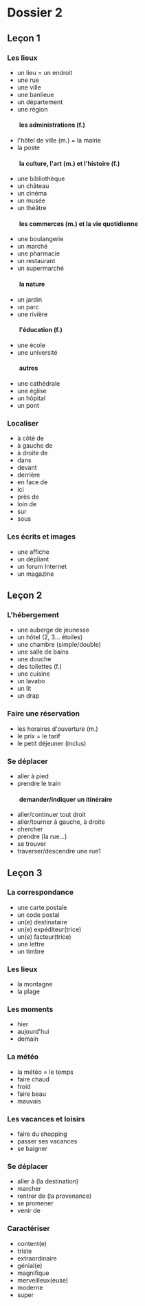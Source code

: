 # Dossier 2

## Leçon 1

### Les lieux

- un lieu = un endroit
- une rue
- une ville
- une banlieue
- un département
- une région

#### &emsp;&emsp;les administrations (f.)

- l'hôtel de ville (m.) = la mairie
- la poste

#### &emsp;&emsp;la culture, l'art (m.) et l'histoire (f.)

- une bibliothèque
- un château
- un cinéma
- un musée
- un théâtre

#### &emsp;&emsp;les commerces (m.) et la vie quotidienne

- une boulangerie
- un marché
- une pharmacie
- un restaurant
- un supermarché

#### &emsp;&emsp;la nature

- un jardin
- un parc
- une rivière

#### &emsp;&emsp;l'éducation (f.)

- une école
- une université

#### &emsp;&emsp;autres

- une cathédrale
- une église
- un hôpital
- un pont

### Localiser

- à côté de
- à gauche de
- à droite de
- dans
- devant
- derrière
- en face de
- ici
- près de
- loin de
- sur
- sous

### Les écrits et images

- une affiche
- un dépliant
- un forum Internet
- un magazine

## Leçon 2

### L'hébergement

- une auberge de jeunesse
- un hôtel (2, 3... étoiles)
- une chambre (simple/double)
- une salle de bains
- une douche
- des toilettes (f.)
- une cuisine
- un lavabo
- un lit
- un drap

### Faire une réservation

- les horaires d'ouverture (m.)
- le prix = le tarif
- le petit déjeuner (inclus)

### Se déplacer

- aller à pied
- prendre le train

#### &emsp;&emsp;demander/indiquer un itinéraire

- aller/continuer tout droit
- aller/tourner à gauche, à droite
- chercher
- prendre (la rue...)
- se trouver
- traverser/descendre une rue1

## Leçon 3

### La correspondance

- une carte postale
- un code postal
- un(e) destinataire
- un(e) expéditeur(trice)
- un(e) facteur(trice)
- une lettre
- un timbre

### Les lieux

- la montagne
- la plage

### Les moments

- hier
- aujourd'hui
- demain

### La météo

- la météo = le temps
- faire chaud
- froid
- faire beau
- mauvais

### Les vacances et loisirs

- faire du shopping
- passer ses vacances
- se baigner

### Se déplacer

- aller à (la destination)
- marcher
- rentrer de (la provenance)
- se promener
- venir de

### Caractériser

- content(e)
- triste
- extraordinaire
- génial(e)
- magnifique
- merveilleux(euse)
- moderne
- super
